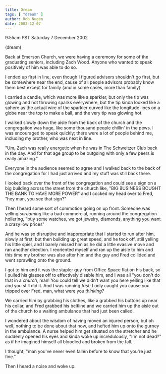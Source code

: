 ```yaml
---
title: Dream
tags: [ "dream" ]
author: Rob Nugen
date: 2002-12-07
---
```


<p class=date>9:55am PST Saturday 7 December 2002</p>

<p class=note>(dream)</p>

<p class=dream>Back at Emerson Church, we were having a ceremony for
some of the graduating seniors, including Zach Wood.  Anyone who
wanted to speak positively of him was able to do so.</p>

<p class=dream>I ended up first in line, even though I figured
advisors shouldn't go first, but be somewhere near the end, cause of
all people advisors probably know them best except for family (and in
some cases, more than family)</p>

<p class=dream>I carried a candle, which was more like a sparkler, but
only the tip was glowing and not throwing sparks everywhere, but the
tip kinda looked like a sphere as the actual wire of the sparkler
curved like the longitude lines on a globe near the top to make a
ball, and the very tip was glowing hot.</p>

<p class=dream>I walked slowly down the aisle from the back of the
church and the congregation was huge, like some thousand people
chillin' in the pews.  I was encouraged to speak quickly; there were a
lot of people behind me, including my brother, who was next in line.</p>

<p class=dream>"Um, Zach was really energetic when he was in The
Schweitzer Club back in the day.  And for that age group to be
outgoing with only a few peers is really amazing."</p>

<p class=dream>Everyone in the audience seemed to agree and I walked
back to the back of the congregation for I had just arrived and my
stuff was still back there.</p>

<p class=dream>I looked back over the front of the congregation and
could see a sign on a big building across the street from the church
like, "BIG BUSINESS BOUGHT THE BANK TO HAVE MORE POWER" and I cocked
my head over to Fred, "hey man, you see that sign?"</p>

<p class=dream>Then I heard some sort of commotion going on up front.
Someone was yelling <em>screaming</em> like a bad commercial, running
around the congregation hollering, "buy some watches, we got jewelry,
diamonds, anything you want a crazy low prices"</p>

<p class=dream>And he was so disruptive and inappropriate that I
started to run after him, slowly at first, but then building up great
speed, and he took off, still yelling his little spiel, and I barely
missed him as he did a little evasive move and ran another direction.
I reoriented myself and ran up the aisle to him and this time my
brother was also after him and the guy and Fred collided and went
sprawling onto the ground.</p>

<p class=dream>I got to him and it was the stapler guy from Office
Space flat on his back, so I pulled his glasses off to effectively
disable him, and I was all "you don't do that in a <em>church</em>,
man! You could tell we didn't want you here yelling like that and you
still did it.  And I was running <em>fast</em>; I only caught you
cause you tripped over Fred, man, what were you <em>thinking?</em></p>

<p class=dream>We carried him by grabbing his clothes, like a grabbed
his buttons up near his collar, and Fred grabbed his beltline and we
carried him up the aisle out of the church to a waiting ambulance that
had just been called.</p>

<p class=dream>I wondered about the wisdom of having moved an injured
person, but oh well, nothing to be done about that now, and hefted him
up onto the gurney in the ambulance.  A nurse helped him get situated
on the stretcher and he suddenly opened his eyes and kinda woke up
incredulously, "I'm not dead?" as if he imagined himself all bloodied
and broken from the fall.</p>

<p class=dream>I thought, "man you've never even fallen before to know
that you're just fine."</p>

<p>Then I heard a noise and woke up.</p>

